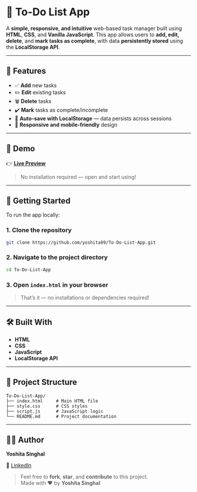 # 📝 To-Do List App

A **simple, responsive, and intuitive** web-based task manager built using **HTML**, **CSS**, and **Vanilla JavaScript**. This app allows users to **add, edit, delete**, and **mark tasks as complete**, with data **persistently stored** using the **LocalStorage API**.

---

## 🌟 Features

- ✅ **Add** new tasks
- ✏️ **Edit** existing tasks
- 🗑️ **Delete** tasks
- ✔️ **Mark** tasks as complete/incomplete
- 💾 **Auto-save with LocalStorage** — data persists across sessions
- 📱 **Responsive and mobile-friendly** design

---

## 📸 Demo

👉 **[Live Preview](https://yoshita09.github.io/To-Do-List-App/)**

> No installation required — open and start using!

---

## 🚀 Getting Started

To run the app locally:

### 1. Clone the repository

```bash
git clone https://github.com/yoshita09/To-Do-List-App.git
```

### 2. Navigate to the project directory

```bash
cd To-Do-List-App
```

### 3. Open `index.html` in your browser

> That’s it — no installations or dependencies required!

---

## 🛠️ Built With

- **HTML**
- **CSS**
- **JavaScript**
- **LocalStorage API**

---

## 📁 Project Structure
```
To-Do-List-App/
├── index.html     # Main HTML file
├── style.css      # CSS styles
├── script.js      # JavaScript logic
└── README.md      # Project documentation
```


---

## 🙋‍♀️ Author

**Yoshita Singhal**

💼 [LinkedIn](https://www.linkedin.com/in/yoshita-singhal-262212329/)


> Feel free to **fork**, **star**, and **contribute** to this project.  
Made with ❤️ by **Yoshita Singhal**


